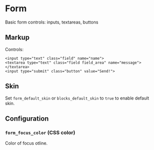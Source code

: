 # Form

Basic form controls: inputs, textareas, buttons


## Markup

Controls:

	<input type="text" class="field" name="name">
	<textarea type="text" class="field field_area" name="message"></textarea>
	<input type="submit" class="button" value="Send!">


## Skin

Set `form_default_skin` or `blocks_default_skin` to `true` to enable default skin.


## Configuration

### `form_focus_color` (CSS color)

Color of focus otline.
